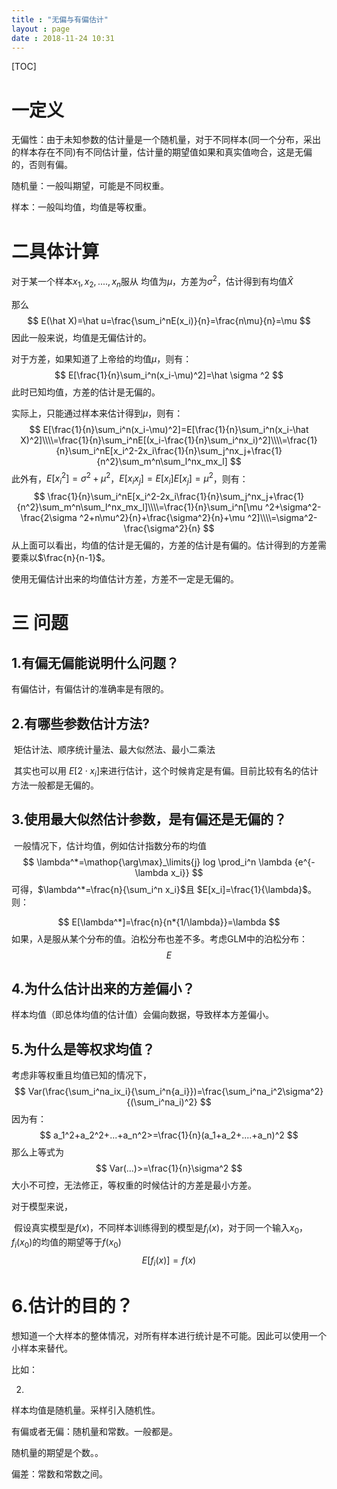 ```yaml
---
title : "无偏与有偏估计"
layout : page
date : 2018-11-24 10:31
---
```


[TOC]



# 一定义

无偏性：由于未知参数的估计量是一个随机量，对于不同样本(同一个分布，采出的样本存在不同)有不同估计量，估计量的期望值如果和真实值吻合，这是无偏的，否则有偏。

随机量：一般叫期望，可能是不同权重。

样本：一般叫均值，均值是等权重。



# 二具体计算

对于某一个样本$x_1,x_2,....,x_n$服从 均值为$\mu$，方差为$\sigma ^2$，估计得到有均值$\hat X$

那么
$$
E(\hat X)=\hat u=\frac{\sum_i^nE(x_i)}{n}=\frac{n\mu}{n}=\mu
$$
因此一般来说，均值是无偏估计的。

对于方差，如果知道了上帝给的均值$\mu$，则有：
$$
E[\frac{1}{n}\sum_i^n(x_i-\mu)^2]=\hat \sigma ^2
$$
此时已知均值，方差的估计是无偏的。

实际上，只能通过样本来估计得到$\mu$，则有：
$$
E[\frac{1}{n}\sum_i^n(x_i-\mu)^2]=E[\frac{1}{n}\sum_i^n(x_i-\hat X)^2]\\\\=\frac{1}{n}\sum_i^nE[(x_i-\frac{1}{n}\sum_i^nx_i)^2]\\\\=\frac{1}{n}\sum_i^nE[x_i^2-2x_i\frac{1}{n}\sum_j^nx_j+\frac{1}{n^2}\sum_m^n\sum_l^nx_mx_l]
$$
此外有，$E[x_i^2]=\sigma ^2+\mu ^2$，$E[x_ix_j]=E[x_i]E[x_j]=\mu ^2$，则有：
$$
\frac{1}{n}\sum_i^nE[x_i^2-2x_i\frac{1}{n}\sum_j^nx_j+\frac{1}{n^2}\sum_m^n\sum_l^nx_mx_l]\\\\=\frac{1}{n}\sum_i^n[\mu ^2+\sigma^2-\frac{2\sigma ^2+n\mu^2}{n}+\frac{\sigma^2}{n}+\mu ^2]\\\\=\sigma^2-\frac{\sigma^2}{n}
$$
从上面可以看出，均值的估计是无偏的，方差的估计是有偏的。估计得到的方差需要乘以$\frac{n}{n-1}$。

使用无偏估计出来的均值估计方差，方差不一定是无偏的。

# 三 问题

## 1.有偏无偏能说明什么问题？

  有偏估计，有偏估计的准确率是有限的。



## 2.有哪些参数估计方法?

​      矩估计法、顺序统计量法、最大似然法、最小二乘法

​    其实也可以用 $E[2\cdot x_i]$来进行估计，这个时候肯定是有偏。目前比较有名的估计方法一般都是无偏的。

## 3.使用最大似然估计参数，是有偏还是无偏的？

​    一般情况下，估计均值，例如估计指数分布的均值
$$
\lambda^*=\mathop{\arg\max}_\limits{j} log \prod_i^n \lambda {e^{-\lambda x_i}}
$$
   可得，$\lambda^*=\frac{n}{\sum_i^n x_i}​$且 $E[x_i]=\frac{1}{\lambda}​$。则：


$$
E[\lambda^*]=\frac{n}{n*{1/\lambda}}=\lambda
$$
如果，$\lambda$是服从某个分布的值。泊松分布也差不多。考虑GLM中的泊松分布：
$$
E
$$
## 4.为什么估计出来的方差偏小？

   样本均值（即总体均值的估计值）会偏向数据，导致样本方差偏小。

   

## 5.为什么是等权求均值？

考虑非等权重且均值已知的情况下，
$$
Var(\frac{\sum_i^na_ix_i}{\sum_i^n{a_i}})=\frac{\sum_i^na_i^2\sigma^2}{(\sum_i^na_i)^2}
$$
因为有：
$$
a_1^2+a_2^2+...+a_n^2>=\frac{1}{n}(a_1+a_2+....+a_n)^2
$$
那么上等式为
$$
Var(...)>=\frac{1}{n}\sigma^2
$$
大小不可控，无法修正，等权重的时候估计的方差是最小方差。





对于模型来说，

​      假设真实模型是$f(x)$，不同样本训练得到的模型是$f_i(x)$，对于同一个输入$x_0$，$f_i(x_0)$的均值的期望等于$f(x_0)$
$$
E[f_i(x)]=f(x)
$$
# 6.估计的目的？

想知道一个大样本的整体情况，对所有样本进行统计是不可能。因此可以使用一个小样本来替代。

​比如：       



2. 





样本均值是随机量。采样引入随机性。

有偏或者无偏：随机量和常数。一般都是。

随机量的期望是个数。。

偏差：常数和常数之间。





